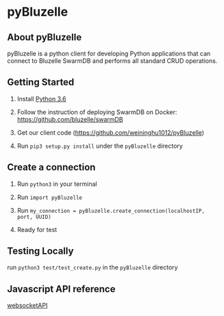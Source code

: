 # pyBluzelle

## About pyBluzelle

pyBluzelle is a python client for developing Python applications that can connect to Bluzelle SwarmDB and performs all standard CRUD operations.

## Getting Started

1. Install [Python 3.6](https://www.python.org/downloads/release/python-360/)

2. Follow the instruction of deploying SwarmDB on Docker: https://github.com/bluzelle/swarmDB

3. Get our client code (https://github.com/weininghu1012/pyBluzelle)

4. Run `pip3 setup.py install` under the `pyBluzelle` directory

## Create a connection

1. Run `python3` in your terminal

2. Run `import pyBluzelle`

3. Run `my_connection = pyBluzelle.create_connection(localhostIP, port, UUID)`

4. Ready for test


## Testing Locally

run `python3 test/test_create.py` in the `pyBluzelle` directory


## Javascript API reference
[websocketAPI](https://bluzelle.github.io/api/#js-api)
